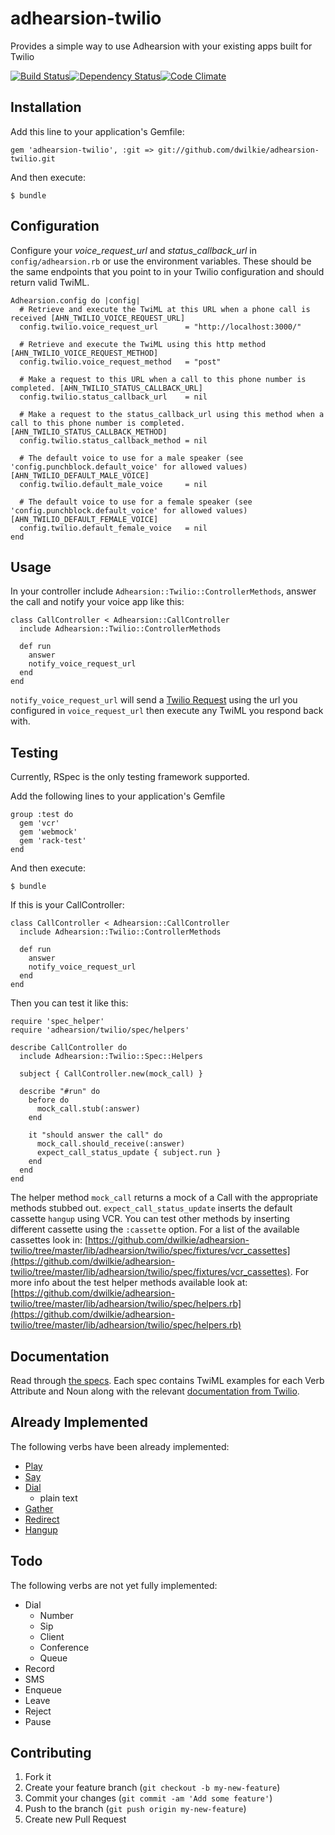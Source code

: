 # adhearsion-twilio

Provides a simple way to use Adhearsion with your existing apps built for Twilio

[![Build Status](https://travis-ci.org/dwilkie/adhearsion-twilio.png)](https://travis-ci.org/dwilkie/adhearsion-twilio)[![Dependency Status](https://gemnasium.com/dwilkie/adhearsion-twilio.png)](https://gemnasium.com/dwilkie/adhearsion-twilio)[![Code Climate](https://codeclimate.com/github/dwilkie/adhearsion-twilio.png)](https://codeclimate.com/github/dwilkie/adhearsion-twilio)

## Installation

Add this line to your application's Gemfile:

    gem 'adhearsion-twilio', :git => git://github.com/dwilkie/adhearsion-twilio.git

And then execute:

    $ bundle

## Configuration

Configure your *voice_request_url* and *status_callback_url* in `config/adhearsion.rb` or use the environment variables.
These should be the same endpoints that you point to in your Twilio configuration and should return valid TwiML.

    Adhearsion.config do |config|
      # Retrieve and execute the TwiML at this URL when a phone call is received [AHN_TWILIO_VOICE_REQUEST_URL]
      config.twilio.voice_request_url      = "http://localhost:3000/"

      # Retrieve and execute the TwiML using this http method [AHN_TWILIO_VOICE_REQUEST_METHOD]
      config.twilio.voice_request_method   = "post"

      # Make a request to this URL when a call to this phone number is completed. [AHN_TWILIO_STATUS_CALLBACK_URL]
      config.twilio.status_callback_url    = nil

      # Make a request to the status_callback_url using this method when a call to this phone number is completed. [AHN_TWILIO_STATUS_CALLBACK_METHOD]
      config.twilio.status_callback_method = nil

      # The default voice to use for a male speaker (see 'config.punchblock.default_voice' for allowed values) [AHN_TWILIO_DEFAULT_MALE_VOICE]
      config.twilio.default_male_voice     = nil

      # The default voice to use for a female speaker (see 'config.punchblock.default_voice' for allowed values) [AHN_TWILIO_DEFAULT_FEMALE_VOICE]
      config.twilio.default_female_voice   = nil
    end

## Usage

In your controller include `Adhearsion::Twilio::ControllerMethods`, answer the call and notify your voice app like this:

    class CallController < Adhearsion::CallController
      include Adhearsion::Twilio::ControllerMethods

      def run
        answer
        notify_voice_request_url
      end
    end

`notify_voice_request_url` will send a [Twilio Request](http://www.twilio.com/docs/api/twiml/twilio_request) using the url you configured in `voice_request_url` then execute any TwiML you respond back with.

## Testing

Currently, RSpec is the only testing framework supported.

Add the following lines to your application's Gemfile

    group :test do
      gem 'vcr'
      gem 'webmock'
      gem 'rack-test'
    end

And then execute:

    $ bundle


If this is your CallController:

    class CallController < Adhearsion::CallController
      include Adhearsion::Twilio::ControllerMethods

      def run
        answer
        notify_voice_request_url
      end
    end

Then you can test it like this:

    require 'spec_helper'
    require 'adhearsion/twilio/spec/helpers'

    describe CallController do
      include Adhearsion::Twilio::Spec::Helpers

      subject { CallController.new(mock_call) }

      describe "#run" do
        before do
          mock_call.stub(:answer)
        end

        it "should answer the call" do
          mock_call.should_receive(:answer)
          expect_call_status_update { subject.run }
        end
      end
    end

The helper method `mock_call` returns a mock of a Call with the appropriate methods stubbed out. `expect_call_status_update` inserts the default cassette `hangup` using VCR. You can test other methods by inserting different cassette using the `:cassette` option. For a list of the available cassettes look in: [https://github.com/dwilkie/adhearsion-twilio/tree/master/lib/adhearsion/twilio/spec/fixtures/vcr_cassettes](https://github.com/dwilkie/adhearsion-twilio/tree/master/lib/adhearsion/twilio/spec/fixtures/vcr_cassettes). For more info about the test helper methods available look at: [https://github.com/dwilkie/adhearsion-twilio/tree/master/lib/adhearsion/twilio/spec/helpers.rb](https://github.com/dwilkie/adhearsion-twilio/tree/master/lib/adhearsion/twilio/spec/helpers.rb)

## Documentation

Read through [the specs](http://rdoc.info/list/github/dwilkie/adhearsion-twilio/master/file). Each spec contains TwiML examples for each Verb Attribute and Noun along with the relevant [documentation from Twilio](http://www.twilio.com/docs/api/twiml).

## Already Implemented

The following verbs have been already implemented:

* [Play](http://rdoc.info/github/dwilkie/adhearsion-twilio/master/file/spec/adhearsion/twilio/play_spec.rb)
* [Say](http://rdoc.info/github/dwilkie/adhearsion-twilio/master/file/spec/adhearsion/twilio/say_spec.rb)
* [Dial](http://rdoc.info/github/dwilkie/adhearsion-twilio/master/file/spec/adhearsion/twilio/dial_spec.rb)
    * plain text
* [Gather](http://rdoc.info/github/dwilkie/adhearsion-twilio/master/file/spec/adhearsion/twilio/gather_spec.rb)
* [Redirect](http://rdoc.info/github/dwilkie/adhearsion-twilio/master/file/spec/adhearsion/twilio/redirect_spec.rb)
* [Hangup](http://rdoc.info/github/dwilkie/adhearsion-twilio/master/file/spec/adhearsion/twilio/hangup_spec.rb)

## Todo

The following verbs are not yet fully implemented:

* Dial
    * Number
    * Sip
    * Client
    * Conference
    * Queue
* Record
* SMS
* Enqueue
* Leave
* Reject
* Pause

## Contributing

1. Fork it
2. Create your feature branch (`git checkout -b my-new-feature`)
3. Commit your changes (`git commit -am 'Add some feature'`)
4. Push to the branch (`git push origin my-new-feature`)
5. Create new Pull Request
